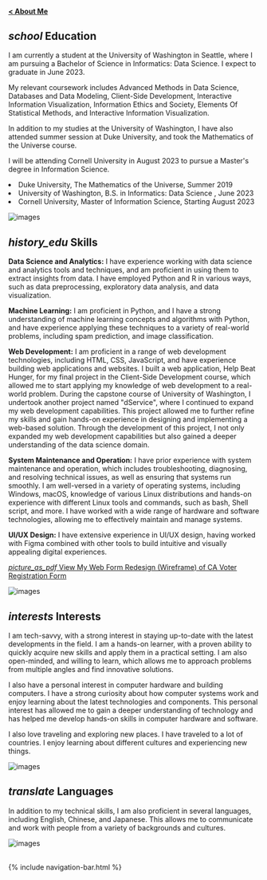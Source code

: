 #### <a href="/">< About Me </a>

<h2><i class="material-icons notranslate" style="font-size: 1em;">school</i> Education </h2>

I am currently a student at the University of Washington in Seattle, where I am pursuing a Bachelor of Science in Informatics: Data Science. I expect to graduate in June 2023.

My relevant coursework includes Advanced Methods in Data Science, Databases and Data Modeling, Client-Side Development, Interactive Information Visualization, Information Ethics and Society, Elements Of Statistical Methods, and Interactive Information Visualization.

In addition to my studies at the University of Washington, I have also attended summer session at Duke University, and took the Mathematics of the Universe course. 

I will be attending Cornell University in August 2023 to pursue a Master's degree in Information Science.

<li>Duke University, The Mathematics of the Universe, Summer 2019</li>
<li>University of Washington, B.S. in Informatics: Data Science , June 2023</li>
<li>Cornell University, Master of Information Science, Starting August 2023</li>

<img class="img" id="auto-change-image" alt="images"
      src="{{ site.baseurl }}/assets/images/unsplash-uw.jpeg">

<h2><i class="material-icons notranslate" style="font-size: 1em;">history_edu</i> Skills </h2>

**Data Science and Analytics:** I have experience working with data science and analytics tools and techniques, and am proficient in using them to extract insights from data. I have employed Python and R in various ways, such as data preprocessing, exploratory data analysis, and data visualization.

**Machine Learning:** I am proficient in Python, and I have a strong understanding of machine learning concepts and algorithms with Python, and have experience applying these techniques to a variety of real-world problems, including spam prediction, and image classification.

**Web Development:** I am proficient in a range of web development technologies, including HTML, CSS, JavaScript, and have experience building web applications and websites. I built a web application, Help Beat Hunger, for my final project in the Client-Side Development course, which allowed me to start applying my knowledge of web development to a real-world problem. During the capstone course of University of Washington, I undertook another project named "dService", where I continued to expand my web development capabilities. This project allowed me to further refine my skills and gain hands-on experience in designing and implementing a web-based solution. Through the development of this project, I not only expanded my web development capabilities but also gained a deeper understanding of the data science domain.

**System Maintenance and Operation:** I have prior experience with system maintenance and operation, which includes troubleshooting, diagnosing, and resolving technical issues, as well as ensuring that systems run smoothly. I am well-versed in a variety of operating systems, including Windows, macOS, knowledge of various Linux distributions and hands-on experience with different Linux tools and commands, such as bash, Shell script, and more. I have worked with a wide range of hardware and software technologies, allowing me to effectively maintain and manage systems.

**UI/UX Design:** I have extensive experience in UI/UX design, having worked with Figma combined with other tools to build intuitive and visually appealing digital experiences. 

<a href="Web Form Redesign of CA Voter Registration Form- Haochen Hu.pdf" target="_blank">
<i class="material-icons notranslate">picture_as_pdf</i>
View My Web Form Redesign (Wireframe) of CA Voter Registration Form</a>
</a>

<img class="img" id="auto-change-image" alt="images"
      src="{{ site.baseurl }}/assets/images/unsplash-htop.jpeg">

<h2><i class="material-icons notranslate" style="font-size: 1em;">interests</i> Interests </h2>

I am tech-savvy, with a strong interest in staying up-to-date with the latest developments in the field. I am a hands-on learner, with a proven ability to quickly acquire new skills and apply them in a practical setting. I am also open-minded, and willing to learn, which allows me to approach problems from multiple angles and find innovative solutions.

I also have a personal interest in computer hardware and building computers. I have a strong curiosity about how computer systems work and enjoy learning about the latest technologies and components. This personal interest has allowed me to gain a deeper understanding of technology and has helped me develop hands-on skills in computer hardware and software.

I also love traveling and exploring new places. I have traveled to a lot of countries. I enjoy learning about different cultures and experiencing new things.

<img class="img" id="auto-change-image" alt="images"
      src="{{ site.baseurl }}/assets/images/ships.jpg">

<h2><i class="material-icons notranslate" style="font-size: 1em;">translate</i> Languages </h2>

In addition to my technical skills, I am also proficient in several languages, including English, Chinese, and Japanese. This allows me to communicate and work with people from a variety of backgrounds and cultures.

<img class="img" id="auto-change-image" alt="images"
      src="{{ site.baseurl }}/assets/images/hilo.jpg">

<br>
{% include navigation-bar.html %}
